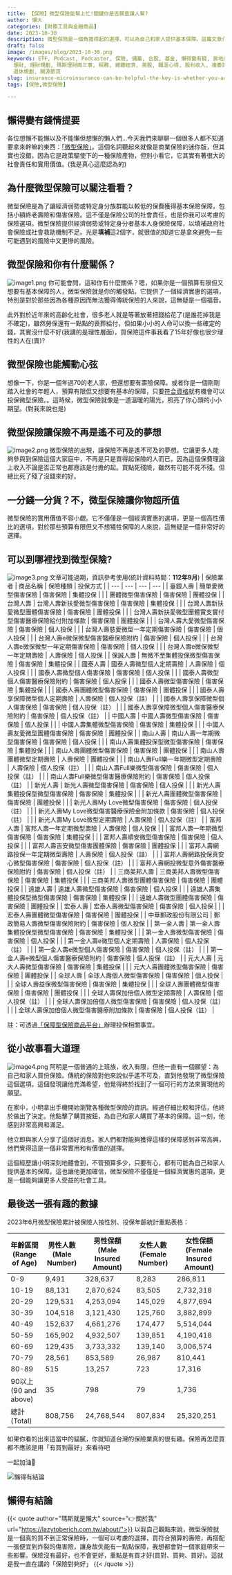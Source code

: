 ```yaml
---
title: 【保險】微型保險能幫上忙!關鍵你是否願意讓人幫?
author: 懶大
categories: [財務工具與金融商品]
date: 2023-10-30
description: 微型保險是一個負擔得起的選擇，可以為自己和家人提供基本保障。這篇文章介紹了一些微型保險的選項，並分享了一個普通上班族購買微型保險的故事。此外，還提供了2023年6月微型保險的統計數據。最後，文章結尾提到了一個關於微型保險的觀點，強調保險的重要性和選擇合適的保險。
draft: false
image: /images/blog/2023-10-30.png
keywords: ETF, Podcast, Podcaster, 保險, 儲蓄, 台股, 基金, 懶得變有錢, 房地產, 投資, 投資理財, 支出, 收入, 月配息,
  理財, 理財規劃, 瑪斯理財兩三事, 稅務, 總體經濟, 美股, 職涯心得, 股利收入, 複委託, 記帳, 讀書心得, 財務規劃, 財商, 貸款, 資產配置,
  退休規劃, 開源節流
slug: insurance-microinsurance-can-be-helpful-the-key-is-whether-you-are-willing-to-let-someone-help
tags: [保險,微型保險]

---
```

## 懶得變有錢情提要

各位想懶不能懶以及不能懶但想懶的懶人們…今天我們來聊聊一個很多人都不知道要拿來幹嘛的東西：[「微型保險」](https://www.ib.gov.tw/ch/home.jsp?id=210&parentpath=0,8)。這個名詞聽起來就像是商業保險的迷你版，但其實也沒錯，因為它是政策驅使下的一種保險產物，但別小看它，它其實有著很大的社會責任和實用價值。(我是真心這麼認為的)



## 為什麼微型保險可以關注看看？

微型保險是為了讓經濟弱勢或特定身分族群能以較低的保費獲得基本保險保障，包括小額終老壽險和傷害保險。這不僅是保險公司的社會責任，也是你我可以考慮的保險選項。微型保險提供經濟弱勢或特定身分者基本人身保險保障，以填補政府社會保險或社會救助機制不足。光是**填補**這2個字，就很值的知道它是拿來避免一些可能遇到的風險中又更慘的風險。

## 微型保險**和你有什麼關係？**
![image1.png](image1.png)
你可能會問，這和你有什麼關係？嗯，如果你是一個預算有限但又想要有基本保障的人，微型保險就是你的觸發點。它提供了一個經濟實惠的選項，特別是對於那些因為各種原因而無法獲得傳統保險的人來說，這無疑是一個福音。

此外對於近年來的高齡化社會，很多老人就是等著放著把錢給花了(是誰花掉我是不確定)，雖然勞保還有一點點的喪葬給付，但如果小小的人命可以換一些確定的錢，其實沒什麼不好(我講的是理性層面)，買保險這件事我看了15年好像也很少理性的人在(賣)?

## 微型**保險也能觸動心弦**

想像一下，你是一個年過70的老人家，但還想要有壽險保障。或者你是一個剛剛踏入社會的年輕人，預算有限但又想要有基本的保障，只要[符合資格](https://www.ib.gov.tw/ch/home.jsp?id=210&parentpath=0,8)就有機會可以投保微型保險。。這時候，微型保險就像是一道溫暖的陽光，照亮了你心頭的小小期望。(對我來說也是)

## 微型保險讓**保險不再是遙不可及的夢想**
![image2.png](image2.png)
微型保險的出現，讓保險不再是遙不可及的夢想。它讓更多人能夠參與到保險這個大家庭中，不再是只是買得起保險的人而已，因為這個保費理論上收入不論是否正常也都應該是付擔的起。買點死殘險，雖然有可能不死不殘。但總比死了殘了沒錢來的好。

## 一分錢一分貨？不，微型保險讓你物超所值

微型保險的實用價值不容小覷。它不僅僅是一個經濟實惠的選項，更是一個高性價比的選項。對於那些預算有限但又不想犧牲保障的人來說，這無疑是一個非常好的選擇。

## 可以到哪裡找到微型保險?
![image3.png](image3.png)
文章可能過期，資訊參考使用(統計資料時間：**112年9月**)
| 保險業者 | 商品名稱 | 保險種類 | 投保方式 |
| --- | --- | --- | --- |
| 臺銀人壽 | 簡單愛微型傷害保險 | 傷害保險 | 集體投保 |
|  | 團體微型傷害保險 | 傷害保險 | 團體投保 |
| 台灣人壽 | 台灣人壽新扶愛微型傷害保險 | 傷害保險 | 集體投保 |
|  | 台灣人壽新扶愛微型團體傷害保險 | 傷害保險 | 團體投保 |
|  | 台灣人壽新扶愛微型團體實支實付型傷害醫療保險給付附加條款 | 傷害保險 | 團體投保 |
|  | 台灣人壽大愛微型傷害保險 | 傷害保險 | 個人投保 |
|  | 台灣人壽慈愛微型一年定期傷害保險 | 傷害保險 | 個人投保 |
|  | 台灣人壽e微保微型傷害醫療保險附約 | 傷害保險 | 個人投保 |
|  | 台灣人壽e微保微型一年定期傷害保險 | 傷害保險 | 個人投保 |
|  | 台灣人壽e微保微型一年定期壽險 | 人壽保險 | 個人投保 |
| 保誠人壽 | 無微不至集體投保微型傷害保險 | 傷害保險 | 集體投保 |
| 國泰人壽 | 國泰人壽微型個人定期壽險 | 人壽保險 | 個人投保 |
|  | 國泰人壽微型個人傷害保險 | 傷害保險 | 個人投保 |
|  | 國泰人壽微型個人傷害醫療保險附約 | 傷害保險 | 個人投保 |
|  | 國泰人壽微型傷害保險 | 傷害保險 | 集體投保 |
|  | 國泰人壽團體微型傷害保險 | 傷害保險 | 團體投保 |
|  | 國泰人壽享保障微型個人定期壽險 | 人壽保險 | 個人投保（註） |
|  | 國泰人壽享保障微型個人傷害保險 | 傷害保險 | 個人投保（註） |
|  | 國泰人壽享保障微型個人傷害醫療保險附約 | 傷害保險 | 個人投保（註） |
| 中國人壽 | 中國人壽微型傷害保險 | 傷害保險 | 個人投保 |
|  | 中國人壽集體微型傷害保險 | 傷害保險 | 集體投保 |
|  | 中國人壽友愛微型團體傷害保險 | 傷害保險 | 團體投保 |
| 南山人壽 | 南山人壽一年期微型傷害保險 | 傷害保險 | 個人投保 |
|  | 南山人壽集體投保型微型傷害保險 | 傷害保險 | 集體投保 |
|  | 南山人壽團體微型傷害保險 | 傷害保險 | 團體投保 |
|  | 南山人壽團體微型定期壽險 | 人壽保險 | 團體投保 |
|  | 南山人壽Full樂一年期微型定期壽險 | 人壽保險 | 個人投保（註） |
|  | 南山人壽Full樂微型傷害保險 | 傷害保險 | 個人投保（註） |
|  | 南山人壽Full樂微型傷害醫療保險附約 | 傷害保險 | 個人投保（註） |
| 新光人壽 | 新光人壽微型傷害保險 | 傷害保險 | 個人投保 |
|  | 新光人壽集體投保型微型傷害保險 | 傷害保險 | 集體投保 |
|  | 新光人壽團體微型傷害保險 | 傷害保險 | 團體投保 |
|  | 新光人壽My Love微型傷害保險 | 傷害保險 | 個人投保（註） |
|  | 新光人壽My Love微型傷害醫療保險金附加條款 | 傷害保險 | 個人投保（註） |
|  | 新光人壽My Love微型定期壽險 | 人壽保險 | 個人投保（註） |
| 富邦人壽 | 富邦人壽一年定期微型壽險 | 人壽保險 | 個人投保 |
|  | 富邦人壽一年期微型傷害保險 | 傷害保險 | 集體投保 |
|  | 富邦人壽順安微型傷害保險 | 傷害保險 | 個人投保 |
|  | 富邦人壽吉安微型傷害團體保險 | 傷害保險 | 團體投保 |
|  | 富邦人壽網路投保一年定期微型壽險 | 人壽保險 | 個人投保（註） |
|  | 富邦人壽網路投保真安心微型傷害保險 | 傷害保險 | 個人投保（註） |
|  | 富邦人壽網投微型意外傷害醫療保險附約 | 傷害保險 | 個人投保（註） |
| 三商美邦人壽 | 三商美邦人壽微型傷害保險 | 傷害保險 | 集體投保 |
|  | 三商美邦人壽微型團體傷害保險 | 傷害保險 | 團體投保 |
| 遠雄人壽 | 遠雄人壽微型傷害保險 | 傷害保險 | 個人投保 |
|  | 遠雄人壽集體投保型微型傷害保險 | 傷害保險 | 集體投保 |
|  | 遠雄人壽微型團體傷害保險 | 傷害保險 | 團體投保 |
| 宏泰人壽 | 宏泰人壽微型傷害保險 | 傷害保險 | 個人投保 |
|  | 宏泰人壽團體微型傷害保險 | 傷害保險 | 團體投保 |
| 中華郵政股份有限公司 | 郵政簡易人壽微型傷害保險附約 | 傷害保險 | 個人投保 |
| 第一金人壽 | 第一金人壽集體投保型微型傷害保險 | 傷害保險 | 集體投保 |
|  | 第一金人壽微型傷害保險 | 傷害保險 | 個人投保 |
|  | 第一金人壽e微型個人定期壽險 | 人壽保險 | 個人投保（註） |
|  | 第一金人壽e微型個人傷害保險 | 傷害保險 | 個人投保（註） |
|  | 第一金人壽e微型個人傷害醫療保險附約 | 傷害保險 | 個人投保（註） |
| 元大人壽 | 元大人壽微型傷害保險 | 傷害保險 | 集體投保 |
|  | 元大人壽團體微型傷害保險 | 傷害保險 | 團體投保 |
| 全球人壽 | 全球人壽個人微型傷害保險 | 傷害保險 | 個人投保 |
|  | 全球人壽益保微型傷害保險 | 傷害保險 | 集體投保 |
|  | 全球人壽團體微型傷害保險 | 傷害保險 | 團體投保 |
|  | 全球人壽保加倍個人微型定期壽險 | 人壽保險 | 個人投保（註） |
|  | 全球人壽保加倍個人微型傷害保險 | 傷害保險 | 個人投保（註） |
|  | 全球人壽保加倍個人微型傷害醫療附加條款 | 傷害保險 | 個人投保（註） |

註：可透過[「保障型保險商品平台」](https://www.fundrich.com.tw/event/pensionplatform/insurance.html)辦理投保相關事宜。

## 從小故事看大道理
![image4.png](image4.png)
阿明是一個普通的上班族，收入有限，但他一直有一個願望：為自己和家人買份保險。傳統的保險對他來說似乎遙不可及，直到他發現了微型保險這個選項。這個發現讓他充滿希望，他覺得終於找到了一個可行的方法來實現他的願望。

在家中，小明拿出手機開始瀏覽各種微型保險的資訊。經過仔細比較和評估，他終於做出了決定。他點擊了購買按鈕，為自己和家人購買了基本的保障。這一刻，他感到非常高興和滿足。

他立即與家人分享了這個好消息。家人們都對能夠獲得這樣的保障感到非常高興，他們覺得這是一個非常實用和有價值的選擇。

這個經歷讓小明深刻地體會到，不管預算多少，只要有心，都有可能為自己和家人提供基本的保障。這也讓他更加確信，微型保險不僅僅是一個經濟實惠的選項，更是一個能夠讓更多人受益的社會工具。

## 最後送一張有趣的數據

2023年6月微型保險累計被保險人按性別、投保年齡統計重點表格：

| 年齡區間 (Range of Age) | 男性人數 (Male Number) | 男性保額 (Male Insured Amount) | 女性人數 (Female Number) | 女性保額 (Female Insured Amount) |
| --- | --- | --- | --- | --- |
| 0-9 | 9,491 | 328,637 | 8,283 | 286,811 |
| 10-19 | 88,131 | 2,870,624 | 83,505 | 2,732,318 |
| 20-29 | 129,531 | 4,253,094 | 145,029 | 4,877,694 |
| 30-39 | 104,518 | 3,121,430 | 125,760 | 3,882,899 |
| 40-49 | 152,637 | 4,661,276 | 174,477 | 5,514,044 |
| 50-59 | 165,902 | 4,932,507 | 139,851 | 4,190,418 |
| 60-69 | 129,435 | 3,733,332 | 139,140 | 3,006,574 |
| 70-79 | 28,561 | 853,589 | 26,987 | 810,441 |
| 80-89 | 515 | 13,257 | 723 | 17,316 |
| 90以上 (90 and above) | 35 | 798 | 79 | 1,736 |
| 總計 (Total) | 808,756 | 24,768,544 | 807,834 | 25,320,251 |

如果你看的出來這當中的貓膩，你就知道台灣的保險業真的很有趣。保險再怎麼買都不應該是用「有買到最好」來看待吧

一起加油🙂

![懶得有結論](/images/blog/lazytobeconclude.svg)
## 懶得有結論

{{< quote author="瑪斯就是懶大" source="👉關於我" url="https://lazytoberich.com.tw/about/">}}
以我自己觀點來說，微型保險就是一個真的買不到正常保險時，一個可以考慮的選擇，買符合預算的壽險，再搭配一張便宜到炸裂的傷害險，讓身故失能有一點點保障，我想都會對一個家庭帶來一些影響。保險沒有最好，也不會更好，重點是有買才好(買對、買夠、買好)。這就是我一直在講的「保險對夠好」
{{< /quote >}}
